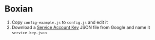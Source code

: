 # Boxian

1. Copy `config-example.js` to `config.js` and edit it
2. Download a [Service Account Key](https://console.developers.google.com/apis/credentials) JSON file from Google and name it `service-key.json`
